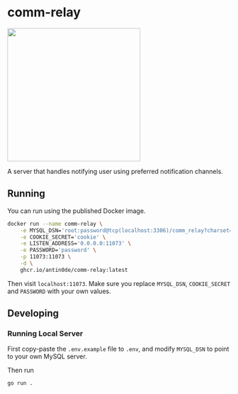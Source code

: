# comm-relay

<img src=https://i.imgur.com/4csVefQ.png width=300 />

A server that handles notifying user using preferred notification channels.

## Running

You can run using the published Docker image.

```bash
docker run --name comm-relay \
    -e MYSQL_DSN='root:password@tcp(localhost:3306)/comm_relay?charset=utf8mb4&parseTime=True&loc=Local' \
    -e COOKIE_SECRET='cookie' \
    -e LISTEN_ADDRESS='0.0.0.0:11073' \
    -e PASSWORD='password' \
    -p 11073:11073 \
    -d \
    ghcr.io/antin0de/comm-relay:latest
```

Then visit `localhost:11073`. Make sure you replace `MYSQL_DSN`, `COOKIE_SECRET` and `PASSWORD` with your own values.

## Developing

### Running Local Server

First copy-paste the `.env.example` file to `.env`, and modify `MYSQL_DSN` to point to your own MySQL server.

Then run

```bash
go run .
```
